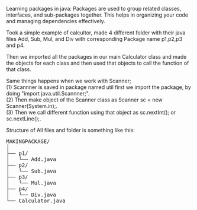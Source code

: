 Learning packages in java:
Packages are used to group related classes, interfaces, and sub-packages together. This helps in organizing your code and managing dependencies effectively. 

Took a simple example of calcultor, made 4 different folder with their java files Add, Sub, Mul, and Div with corresponding Package name p1,p2,p3 and p4.

Then we imported all the packages in our main Calculator class and made the objects for each class and then used that objects to call the function of that class.

Same things happens when we work with Scanner;
    <br>
    (1) Scannner is saved in package named util first we import the package, by doing "import java.util.Scannner;".
    <br>
    (2) Then make object of the Scanner class as Scanner sc = new Scanner(System.in);.
    <br>
    (3) Then we call different function using that object as sc.nextInt(); or sc.nextLine();.
    <br>

Structure of All files and folder is something like this:

<pre>
MAKINGPACKAGE/
│
├── p1/
│   └── Add.java
├── p2/
│   └── Sub.java
├── p3/
│   └── Mul.java
├── p4/
│   └── Div.java
└── Calculator.java
</pre>

